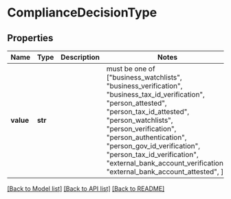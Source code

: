 # ComplianceDecisionType


## Properties
Name | Type | Description | Notes
------------ | ------------- | ------------- | -------------
**value** | **str** |  |  must be one of ["business_watchlists", "business_verification", "business_tax_id_verification", "person_attested", "person_tax_id_attested", "person_watchlists", "person_verification", "person_authentication", "person_gov_id_verification", "person_tax_id_verification", "external_bank_account_verification", "external_bank_account_attested", ]

[[Back to Model list]](../README.md#documentation-for-models) [[Back to API list]](../README.md#documentation-for-api-endpoints) [[Back to README]](../README.md)


